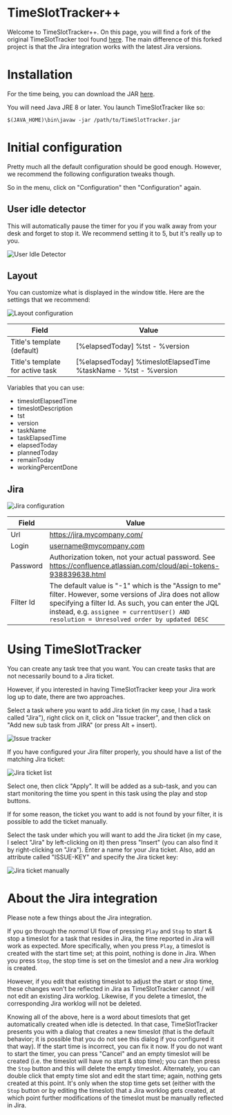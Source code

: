 # TimeSlotTracker++

Welcome to TimeSlotTracker++. On this page, you will find a fork of the original TimeSlotTracker tool found [here](https://sourceforge.net/projects/timeslottracker/). The main difference of this forked project is that the Jira integration works with the latest Jira versions.

# Installation

For the time being, you can download the JAR [here](TimeSlotTracker.jar).

You will need Java JRE 8 or later. You launch TimeSlotTracker like so:

    $(JAVA_HOME)\bin\javaw -jar /path/to/TimeSlotTracker.jar

# Initial configuration

Pretty much all the default configuration should be good enough. However, we recommend the following configuration tweaks though.

So in the menu, click on "Configuration" then "Configuration" again.

## User idle detector

This will automatically pause the timer for you if you walk away from your desk and forget to stop it. We recommend setting it to 5, but it's really up to you.

![User Idle Detector](user-idle-detector.png)

## Layout

You can customize what is displayed in the window title. Here are the settings that we recommend:

![Layout configuration](layout.png)

Field | Value
----- | -----
Title's template (default) | [%elapsedToday] %tst - %version
Title's template for active task | [%elapsedToday] %timeslotElapsedTime %taskName - %tst - %version

Variables that you can use:

* timeslotElapsedTime
* timeslotDescription
* tst
* version
* taskName
* taskElapsedTime
* elapsedToday
* plannedToday
* remainToday
* workingPercentDone

## Jira

![Jira configuration](jira.png)

Field | Value
----- | -----
| Url | https://jira.mycompany.com/ |
| Login | username@mycompany.com |
| Password | Authorization token, not your actual password. See https://confluence.atlassian.com/cloud/api-tokens-938839638.html |
| Filter Id | The default value is "-1" which is the "Assign to me" filter. However, some versions of Jira does not allow specifying a filter Id. As such, you can enter the JQL instead, e.g. `assignee = currentUser() AND resolution = Unresolved order by updated DESC` |

# Using TimeSlotTracker

You can create any task tree that you want. You can create tasks that are not necessarily bound to a Jira ticket.

However, if you interested in having TimeSlotTracker keep your Jira work log up to date, there are two approaches.

Select a task where you want to add Jira ticket (in my case, I had a task called "Jira"), right click on it, click on "Issue tracker", and then click on "Add new sub task from JIRA" (or press Alt + insert).

![Issue tracker](jira-issue-tracker.png)

If you have configured your Jira filter properly, you should have a list of the matching Jira ticket:

![Jira ticket list](jira-ticket-list.png)

Select one, then click "Apply". It will be added as a sub-task, and you can start monitoring the time you spent in this task using the play and stop buttons.

If for some reason, the ticket you want to add is not found by your filter, it is possible to add the ticket manually.

Select the task under which you will want to add the Jira ticket (in my case, I select "Jira" by left-clicking on it) then press "Insert" (you can also find it by right-clicking on "Jira"). Enter a name for your Jira ticket. Also, add an attribute called "ISSUE-KEY" and specify the Jira ticket key:

![Jira ticket manually](jira-ticket.png)

# About the Jira integration

Please note a few things about the Jira integration.

If you go through the _normal_ UI flow of pressing `Play` and `Stop` to start & stop a timeslot for a task that resides in Jira, the time reported in Jira will work as expected. More specifically, when you press `Play`, a timeslot is created with the start time set; at this point, nothing is done in Jira. When you press `Stop`, the stop time is set on the timeslot and a new Jira worklog is created.

However, if you edit that existing timeslot to adjust the start or stop time, these changes won't be reflected in Jira as TimeSlotTracker cannot / will not edit an existing Jira worklog. Likewise, if you delete a timeslot, the corresponding Jira worklog will not be deleted.

Knowing all of the above, here is a word about timeslots that get automatically created when idle is detected. In that case, TimeSlotTracker presents you with a dialog that creates a new timeslot (that is the default behavior; it is possible that you do not see this dialog if you configured it that way). If the start time is incorrect, you can fix it now. If you do not want to start the timer, you can press "Cancel" and an empty timeslot will be created (i.e. the timeslot will have no start & stop time); you can then press the `Stop` button and this will delete the empty timeslot. Alternately, you can double click that empty time slot and edit the start time; again, nothing gets created at this point. It's only when the stop time gets set (either with the `Stop` button or by editing the timeslot) that a Jira worklog gets created, at which point further modifications of the timeslot must be manually reflected in Jira.
